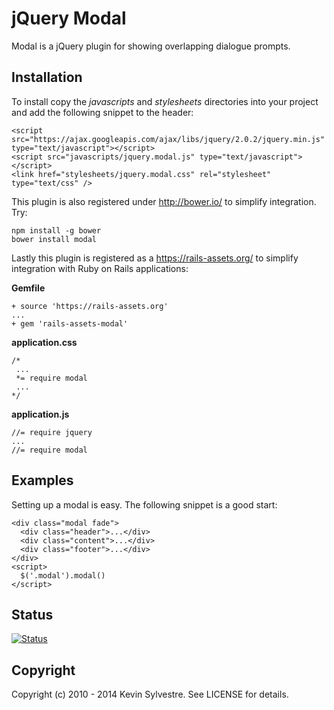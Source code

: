 # jQuery Modal

Modal is a jQuery plugin for showing overlapping dialogue prompts.

## Installation

To install copy the *javascripts* and *stylesheets* directories into your project and add the following snippet to the header:

    <script src="https://ajax.googleapis.com/ajax/libs/jquery/2.0.2/jquery.min.js" type="text/javascript"></script>
    <script src="javascripts/jquery.modal.js" type="text/javascript"></script>
    <link href="stylesheets/jquery.modal.css" rel="stylesheet" type="text/css" />

This plugin is also registered under http://bower.io/ to simplify integration. Try:

    npm install -g bower
    bower install modal

Lastly this plugin is registered as a https://rails-assets.org/ to simplify integration with Ruby on Rails applications:

**Gemfile**

    + source 'https://rails-assets.org'
    ...
    + gem 'rails-assets-modal'

**application.css**

    /*
     ...
     *= require modal
     ...
    */

**application.js**

    //= require jquery
    ...
    //= require modal

## Examples

Setting up a modal is easy. The following snippet is a good start:

    <div class="modal fade">
      <div class="header">...</div>
      <div class="content">...</div>
      <div class="footer">...</div>
    </div>
    <script>
      $('.modal').modal()
    </script>

## Status

[![Status](https://travis-ci.org/ksylvest/jquery-modal.png)](https://travis-ci.org/ksylvest/jquery-modal)

## Copyright

Copyright (c) 2010 - 2014 Kevin Sylvestre. See LICENSE for details.
